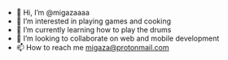 - 👋 Hi, I’m @migazaaaa
- 👀 I’m interested in playing games and cooking
- 🌱 I’m currently learning how to play the drums
- 💞️ I’m looking to collaborate on web and mobile development
- 📫 How to reach me migaza@protonmail.com

<!---
migazabragaza/migazabragaza is a ✨ special ✨ repository because its `README.md` (this file) appears on your GitHub profile.
You can click the Preview link to take a look at your changes.
--->
